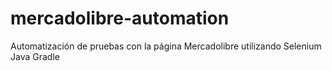# mercadolibre-automation
Automatización de pruebas con la página Mercadolibre utilizando Selenium Java Gradle
